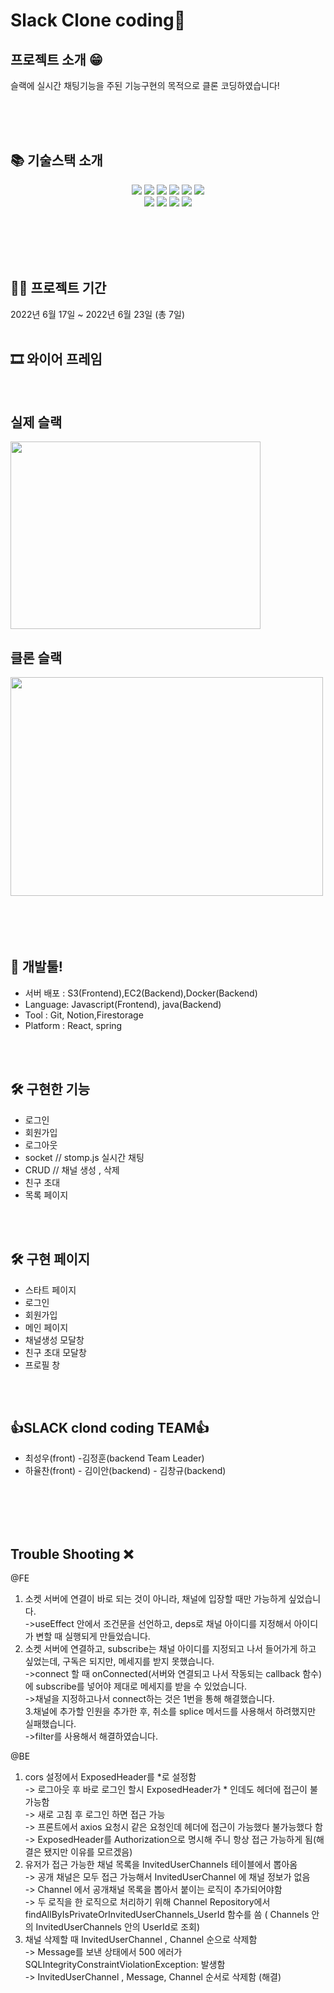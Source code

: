 # Slack Clone coding🥘

## 프로젝트 소개 😁

슬랙에 실시간 채팅기능을 주된 기능구현의 목적으로 클론 코딩하였습니다! 

<br/>
<br/>

<br/>

## 📚 기술스택 소개

<div align=center>

<p align="center">

<img src="https://img.shields.io/badge/javascript-F7DF1E?style=for-the-badge&logo=javascript&logoColor=white">
 <img src="https://img.shields.io/badge/java.js-000000?style=for-the-badge&logo=java.js&logoColor=black">
<img src="https://img.shields.io/badge/React-47A248?style=for-the-badge&logo=React&logoColor=white"> 
<img src="https://img.shields.io/badge/socket.js-339933?style=for-the-badge&logo=socket.js&logoColor=white">
<img src="https://img.shields.io/badge/stomp.js-000000?style=for-the-badge&logo=stomp.js&logoColor=white">
<img src="https://img.shields.io/badge/intellj -000000?style=for-the-badge&logo=stomp.js&logoColor=black">



  <br>



<img src="https://img.shields.io/badge/amazonaws-232F3E?style=for-the-badge&logo=amazonaws&logoColor=grey">
<img src="https://img.shields.io/badge/github-181717?style=for-the-badge&logo=github&logoColor=grey">
<img src="https://img.shields.io/badge/git-F05032?style=for-the-badge&logo=git&logoColor=grey">
<img src="https://img.shields.io/badge/Docker-000000?style=for-the-badge&logo=Docker&logoColor=black">
  <br>
</div>

  


<br/>
<br/>



<br/>
<br/>

## 👨‍💻 프로젝트 기간


2022년 6월 17일 ~ 2022년 6월 23일 (총 7일)
<br/>
<br/>

## 🎞 와이어 프레임
<br/>

##  실제 슬랙  
<img src="https://user-images.githubusercontent.com/107375500/175225603-3b4cd83d-2b60-4df2-867b-b890899faa18.gif" width="400" height="300">

<br/>

##  클론 슬랙  
<img src="https://user-images.githubusercontent.com/107375500/175224632-38570521-6163-4394-ad58-c627627535eb.gif" width="500" height="350">




<br/>
<br/>
<br/>
<br/>
<br/>

## 🔨 개발툴!


-   서버 배포 : S3(Frontend),EC2(Backend),Docker(Backend)
-   Language: Javascript(Frontend), java(Backend)
-   Tool : Git, Notion,Firestorage
-   Platform : React, spring

<br/>
<br/>
  
## 🛠 구현한 기능 
- 로그인 
- 회원가입
- 로그아웃
- socket // stomp.js 실시간 채팅
- CRUD // 채널 생성 , 삭제
- 친구 초대 
- 목록 페이지
<br/>
<br/>

## 🛠 구현 페이지

- 스타트 페이지
- 로그인 
- 회원가입
- 메인 페이지
- 채널생성 모달창
- 친구 초대 모달창
- 프로필 창

 
<br/>
<br/>

## 👍SLACK clond coding TEAM👍 

- 최성우(front)  -김정훈(backend Team Leader)
- 하율찬(front) - 김이안(backend) 
                - 김창규(backend) 
<br/>
<br/>


<br/>
<br/>

## Trouble Shooting ❌
@FE
1. 소켓 서버에 연결이 바로 되는 것이 아니라, 채널에 입장할 때만 가능하게 싶었습니다.  
->useEffect 안에서 조건문을 선언하고, deps로 채널 아이디를 지정해서 아이디가 변할 때 실행되게 만들었습니다.
2. 소켓 서버에 연결하고, subscribe는 채널 아이디를 지정되고 나서 들어가게 하고 싶었는데, 구독은 되지만, 메세지를 받지 못했습니다.  
->connect 할 때 onConnected(서버와 연결되고 나서 작동되는 callback 함수)에 subscribe를 넣어야 제대로 메세지를 받을 수 있었습니다.  
->채널을 지정하고나서 connect하는 것은 1번을 통해 해결했습니다.  
3.채널에 추가할 인원을 추가한 후, 취소를 splice 메서드를 사용해서 하려했지만 실패했습니다.  
->filter를 사용해서 해결하였습니다.

@BE
1. cors 설정에서 ExposedHeader를 *로 설정함  
-> 로그아웃 후 바로 로그인 할시 ExposedHeader가 * 인데도 헤더에 접근이 불가능함  
-> 새로 고침 후 로그인 하면 접근 가능  
-> 프론트에서 axios 요청시 같은 요청인데 헤더에 접근이 가능했다 불가능했다 함  
-> ExposedHeader를 Authorization으로 명시해 주니 항상 접근 가능하게 됨(해결은 됐지만 이유를 모르겠음)  
2. 유저가 접근 가능한 채널 목록을 InvitedUserChannels 테이블에서 뽑아옴  
-> 공개 채널은 모두 접근 가능해서 InvitedUserChannel 에 채널 정보가 없음  
-> Channel 에서 공개채널 목록을 뽑아서 붙이는 로직이 추가되어야함  
-> 두 로직을 한 로직으로 처리하기 위해 Channel Repository에서  findAllByIsPrivateOrInvitedUserChannels_UserId 함수를 씀 ( Channels 안의 InvitedUserChannels 안의 UserId로 조회)  
3. 채널 삭제할 때 InvitedUserChannel , Channel 순으로 삭제함  
-> Message를 보낸 상태에서 500 에러가 SQLIntegrityConstraintViolationException: 발생함  
-> InvitedUserChannel , Message, Channel 순서로 삭제함 (해결)
